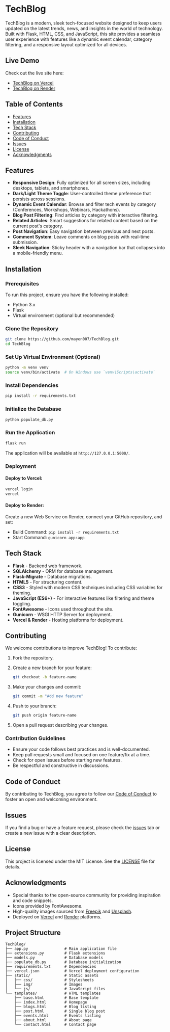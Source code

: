 # TechBlog

TechBlog is a modern, sleek tech-focused website designed to keep users updated on the latest trends, news, and insights in the world of technology. Built with Flask, HTML, CSS, and JavaScript, this site provides a seamless user experience with features like a dynamic event calendar, category filtering, and a responsive layout optimized for all devices.

## Live Demo

Check out the live site here:

- [TechBlog on Vercel](https://techblog-opal.vercel.app)
- [TechBlog on Render](https://tech-blog-t04y.onrender.com)

## Table of Contents

- [Features](#features)
- [Installation](#installation)
- [Tech Stack](#tech-stack)
- [Contributing](#contributing)
- [Code of Conduct](#code-of-conduct)
- [Issues](#issues)
- [License](#license)
- [Acknowledgments](#acknowledgments)

## Features

- **Responsive Design**: Fully optimized for all screen sizes, including desktops, tablets, and smartphones.
- **Dark/Light Theme Toggle**: User-controlled theme preference that persists across sessions.
- **Dynamic Event Calendar**: Browse and filter tech events by category (Conferences, Workshops, Webinars, Hackathons).
- **Blog Post Filtering**: Find articles by category with interactive filtering.
- **Related Articles**: Smart suggestions for related content based on the current post's category.
- **Post Navigation**: Easy navigation between previous and next posts.
- **Comment System**: Leave comments on blog posts with real-time submission.
- **Sleek Navigation**: Sticky header with a navigation bar that collapses into a mobile-friendly menu.

## Installation

### Prerequisites

To run this project, ensure you have the following installed:

- Python 3.x
- Flask
- Virtual environment (optional but recommended)

### Clone the Repository

```bash
git clone https://github.com/mayen007/TechBlog.git
cd TechBlog
```

### Set Up Virtual Environment (Optional)

```bash
python -m venv venv
source venv/bin/activate  # On Windows use `venv\Scripts\activate`
```

### Install Dependencies

```bash
pip install -r requirements.txt
```

### Initialize the Database

```bash
python populate_db.py
```

### Run the Application

```bash
flask run
```

The application will be available at `http://127.0.0.1:5000/`.

### Deployment

#### Deploy to Vercel:

```bash
vercel login
vercel
```

#### Deploy to Render:

Create a new Web Service on Render, connect your GitHub repository, and set:

- Build Command: `pip install -r requirements.txt`
- Start Command: `gunicorn app:app`

## Tech Stack

- **Flask** - Backend web framework.
- **SQLAlchemy** - ORM for database management.
- **Flask-Migrate** - Database migrations.
- **HTML5** - For structuring content.
- **CSS3** - Styled with modern CSS techniques including CSS variables for theming.
- **JavaScript (ES6+)** - For interactive features like filtering and theme toggling.
- **FontAwesome** - Icons used throughout the site.
- **Gunicorn** - WSGI HTTP Server for deployment.
- **Vercel & Render** - Hosting platforms for deployment.

## Contributing

We welcome contributions to improve TechBlog! To contribute:

1. Fork the repository.
2. Create a new branch for your feature:

   ```bash
   git checkout -b feature-name
   ```

3. Make your changes and commit:

   ```bash
   git commit -m "Add new feature"
   ```

4. Push to your branch:

   ```bash
   git push origin feature-name
   ```

5. Open a pull request describing your changes.

### Contribution Guidelines

- Ensure your code follows best practices and is well-documented.
- Keep pull requests small and focused on one feature/fix at a time.
- Check for open issues before starting new features.
- Be respectful and constructive in discussions.

## Code of Conduct

By contributing to TechBlog, you agree to follow our [Code of Conduct](CODE_OF_CONDUCT.md) to foster an open and welcoming environment.

## Issues

If you find a bug or have a feature request, please check the [issues](https://github.com/mayen007/TechBlog/issues) tab or create a new issue with a clear description.

## License

This project is licensed under the MIT License. See the [LICENSE](LICENSE) file for details.

## Acknowledgments

- Special thanks to the open-source community for providing inspiration and code snippets.
- Icons provided by FontAwesome.
- High-quality images sourced from [Freepik](https://www.freepik.com) and [Unsplash](https://unsplash.com).
- Deployed on [Vercel](https://vercel.com) and [Render](https://render.com) platforms.

## Project Structure

```
TechBlog/
├── app.py                # Main application file
├── extensions.py         # Flask extensions
├── models.py             # Database models
├── populate_db.py        # Database initialization
├── requirements.txt      # Dependencies
├── vercel.json           # Vercel deployment configuration
├── static/               # Static assets
│   ├── css/              # Stylesheets
│   ├── img/              # Images
│   └── js/               # JavaScript files
└── templates/            # HTML templates
    ├── base.html         # Base template
    ├── index.html        # Homepage
    ├── blogs.html        # Blog listing
    ├── post.html         # Single blog post
    ├── events.html       # Events listing
    ├── about.html        # About page
    └── contact.html      # Contact page
```
